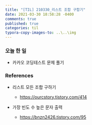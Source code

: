 ```yaml
---
title: "[TIL] 210330_리스트 조합 구합기"
date: 2021-03-30 18:58:28 -0400
comments: true
published: true
categories: til
typora-copy-images-to: ..\..\img
---
```


### 오늘 한 일

- 카카오 코딩테스트 문제 풀기

### References

- 리스트 모든 조합 구하기
  - https://ourcstory.tistory.com/414

- 가장 빈도 수 높은 문자 출력
  - https://bnzn2426.tistory.com/95